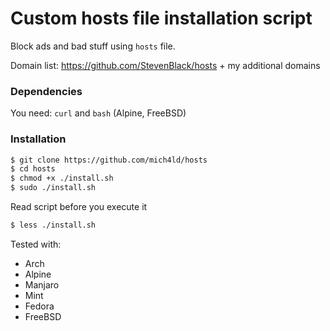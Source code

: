 # Custom hosts file installation script
Block ads and bad stuff using `hosts` file.

Domain list: https://github.com/StevenBlack/hosts + my additional domains

### Dependencies
You need: `curl` and `bash` (Alpine, FreeBSD)

### Installation
```bash
$ git clone https://github.com/mich4ld/hosts
$ cd hosts
$ chmod +x ./install.sh
$ sudo ./install.sh
```

Read script before you execute it
```bash
$ less ./install.sh
```
Tested with:
- Arch
- Alpine
- Manjaro
- Mint
- Fedora
- FreeBSD
